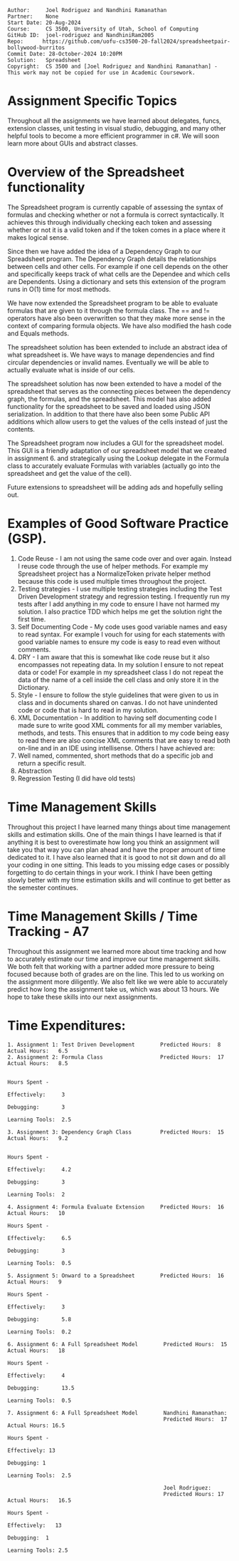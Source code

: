 ```
Author:     Joel Rodriguez and Nandhini Ramanathan
Partner:    None
Start Date: 20-Aug-2024
Course:     CS 3500, University of Utah, School of Computing
GitHub ID:  joel-rodriguez and NandhiniRam2005
Repo:      https://github.com/uofu-cs3500-20-fall2024/spreadsheetpair-bollywood-burritos
Commit Date: 28-October-2024 10:20PM
Solution:   Spreadsheet
Copyright:  CS 3500 and [Joel Rodriguez and Nandhini Ramanathan] - This work may not be copied for use in Academic Coursework.
```

# Assignment Specific Topics
Throughout all the assignments we have learned about delegates, funcs, extension classes, unit testing in visual studio, debugging, and many other 
helpful tools to become a more efficient programmer in c#. We will soon learn more about GUIs and abstract classes.

# Overview of the Spreadsheet functionality

The Spreadsheet program is currently capable of assessing the syntax of formulas and checking whether or not a formula is correct 
syntactically. It achieves this through individually checking each token and assessing whether or not it is a valid token 
and if the token comes in a place where it makes logical sense.

Since then we have added the idea of a Dependency Graph to our Spreadsheet program. The Dependency Graph details the relationships
between cells and other cells. For example if one cell depends on the other and specifically keeps track of what cells are
the Dependee and which cells are Dependents. Using a dictionary and sets this extension of the program runs in O(1) time for
most methods. 

We have now extended the Spreadsheet program to be able to evaluate formulas that are given to it through the formula class.
The == and != operators have also been overwritten so that they make more sense in the context of comparing formula objects.
We have also modified the hash code and Equals methods.

The spreadsheet solution has been extended to include an abstract idea of what spreadsheet is. We have ways to manage dependencies and find
circular dependencies or invalid names. Eventually we will be able to actually evaluate what is inside of our cells.

The spreadsheet solution has now been extended to have a model of the spreadsheet that serves as the connecting pieces between the dependency
graph, the formulas, and the spreadsheet. This model has also added functionality for the spreadsheet to be saved and loaded using JSON 
serialization. In addition to that there have also been some Public API additions which allow users to get the values of the cells instead
of just the contents.

The Spreadsheet program now includes a GUI for the spreadsheet model. This GUI is a friendly adaptation of our spreadsheet model that we created in assignment 6.
and strategically using the Lookup delegate in the Formula class to accurately evaluate Formulas with variables (actually go into the spreadsheet and get the 
value of the cell).

Future extensions to spreadsheet will be adding ads and hopefully selling out.

# Examples of Good Software Practice (GSP).  
1. Code Reuse - I am not using the same code over and over again. Instead I reuse code through the use of helper methods. For example my Spreadsheet project has
   a NormalizeToken private helper method because this code is used multiple times throughout the project.
2. Testing strategies - I use multiple testing strategies including the Test Driven Development strategy and regression testing. I frequently run my tests after
   I add anything in my code to ensure I have not harmed my solution. I also practice TDD which helps me get the solution right the first time.
3. Self Documenting Code - My code uses good variable names and easy to read syntax. For example I vouch for using for each statements with good variable names 
   to ensure my code is easy to read even without comments.
4. DRY - I am aware that this is somewhat like code reuse but it also encompasses not repeating data. In my solution I ensure to not repeat data or code! For example in 
   my spreadsheet class I do not repeat the data of the name of a cell inside the cell class and only store it in the Dictionary.
5. Style - I ensure to follow the style guidelines that were given to us in class and in documents shared on canvas. I do not have unindented code or code that is hard 
   to read in my solution.
6. XML Documentation - In addition to having self documenting code I made sure to write good XML comments for all my member variables, methods, and tests. This ensures
   that in addition to my code being easy to read there are also concise XML comments that are easy to read both on-line and in an IDE using intellisense. 
Others I have achieved are:
1. Well named, commented, short methods that do a specific job and return a specific result.
2. Abstraction
3. Regression Testing (I did have old tests)

# Time Management Skills
Throughout this project I have learned many things about time management skills and estimation skills. One of the main things I have learned is 
that if anything it is best to overestimate how long you think an assignment will take you that way you can plan ahead and have the proper amount
of time dedicated to it. I have also learned that it is good to not sit down and do all your coding in one sitting. This leads to you missing
edge cases or possibly forgetting to do certain things in your work. I think I have been getting slowly better with my time estimation skills and will
continue to get better as the semester continues.

# Time Management Skills  / Time Tracking - A7
Throughout this assignment we learned more about time tracking and how to accurately estimate our time and improve our time management skills. We both felt
that working with a partner added more pressure to being focused because both of grades are on the line. This led to us working on the assignment more 
diligently. We also felt like we were able to accurately predict how long the assignment take us, which was about 13 hours. We hope to take these skills into 
our next assignments.

# Time Expenditures:

    1. Assignment 1: Test Driven Development        Predicted Hours:  8        Actual Hours:   6.5
    2. Assignment 2: Formula Class                  Predicted Hours:  17       Actual Hours:   8.5
                                                                               
                                                                                Hours Spent - 
                                                                                   Effectively:     3
                                                                                   Debugging:       3
                                                                                   Learning Tools:  2.5

    3. Assignment 3: Dependency Graph Class         Predicted Hours:  15       Actual Hours:   9.2

                                                                               Hours Spent - 
                                                                                   Effectively:     4.2
                                                                                   Debugging:       3
                                                                                   Learning Tools:  2

    4. Assignment 4: Formula Evaluate Extension     Predicted Hours:  16       Actual Hours:   10
                                                                                Hours Spent - 
                                                                                   Effectively:     6.5
                                                                                   Debugging:       3
                                                                                   Learning Tools:  0.5

    5. Assignment 5: Onward to a Spreadsheet        Predicted Hours:  16       Actual Hours:   9
                                                                                Hours Spent - 
                                                                                   Effectively:     3
                                                                                   Debugging:       5.8
                                                                                   Learning Tools:  0.2

    6. Assignment 6: A Full Spreadsheet Model        Predicted Hours:  15       Actual Hours:   18
                                                                                Hours Spent - 
                                                                                   Effectively:     4
                                                                                   Debugging:       13.5
                                                                                   Learning Tools:  0.5

    7. Assignment 6: A Full Spreadsheet Model        Nandhini Ramanathan: 
                                                     Predicted Hours:  17         Actual Hours: 16.5  
                                                                                Hours Spent - 
                                                                                   Effectively: 13     
                                                                                   Debugging: 1      
                                                                                   Learning Tools:  2.5

                                                     Joel Rodriguez:
                                                     Predicted Hours: 17          Actual Hours:   16.5
                                                                                Hours Spent - 
                                                                                   Effectively:   13  
                                                                                   Debugging:  1     
                                                                                   Learning Tools: 2.5
